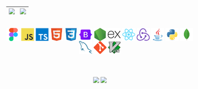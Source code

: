 <div align="center">
  
  | ![](http://github-profile-summary-cards.vercel.app/api/cards/profile-details?username=LoukasLoukanos&theme=2077) | <a href="https://github.com/LoukasLoukanos"><img height="180em" src="https://github-readme-stats.vercel.app/api/top-langs/?username=LoukasLoukanos&layout=compact&langs_count=20&theme=tokyonight&hide_border=true"/></a> |
  | :-: | :-: |
  
  </br>

  <img align="center" alt="figma" width="35" src="https://github.com/devicons/devicon/blob/master/icons/figma/figma-original.svg">
  <img align="center" alt="Js" width="35" src="https://github.com/devicons/devicon/blob/master/icons/javascript/javascript-original.svg">
  <img align="center" alt="Ts" width="35" src="https://github.com/devicons/devicon/blob/master/icons/typescript/typescript-original.svg">
  <img align="center" alt="HTML5" width="35" src="https://github.com/devicons/devicon/blob/master/icons/html5/html5-original.svg">
  <img align="center" alt="CSS3" width="35" src="https://github.com/devicons/devicon/blob/master/icons/css3/css3-original.svg">
  <img align="center" alt="Bootstrap" width="35" src="https://github.com/devicons/devicon/blob/master/icons/bootstrap/bootstrap-original.svg">
  <img align="center" alt="NodeJs" width="35" src="https://github.com/devicons/devicon/blob/master/icons/nodejs/nodejs-original.svg">
  <img align="center" alt="Express" width="35" src="https://github.com/devicons/devicon/blob/master/icons/express/express-original.svg">
  <img align="center" alt="React" width="35" src="https://github.com/devicons/devicon/blob/master/icons/react/react-original.svg">
  <img align="center" alt="Redux" width="35" src="https://github.com/devicons/devicon/blob/master/icons/redux/redux-original.svg">
  <img align="center" alt="Java" width="35" src="https://github.com/devicons/devicon/blob/master/icons/java/java-original.svg">
  <img align="center" alt="Python" width="35" src="https://github.com/devicons/devicon/blob/master/icons/python/python-original.svg">
  <img align="center" alt="noSQL(mongoDB)" width="35" src="https://github.com/devicons/devicon/blob/master/icons/mongodb/mongodb-original.svg">
  <img align="center" alt="SQL(MySQL)" width="35" src="https://github.com/devicons/devicon/blob/master/icons/mysql/mysql-original.svg">
  <img align="center" alt="Git" width="35" src="https://github.com/devicons/devicon/blob/master/icons/git/git-original.svg">
  <img align="center" alt="Vim" width="35" src="https://github.com/devicons/devicon/blob/master/icons/vim/vim-original.svg">
  
  </br></br>
  
  <a href="https://www.linkedin.com/in/lucas-chagas-ribeiro-07b906207" target="_blank"><img src="https://img.shields.io/badge/-LinkedIn-%230077B5?style=for-the-badge&logo=linkedin&logoColor=white" target="_blank"></a>
  <a href="https://discord.com/channels/834111810725871677/951527614835720252" target="_blank"><img src="https://img.shields.io/badge/Discord-7289DA?style=for-the-badge&logo=discord&logoColor=white" target="_blank"></a> 
</div>
